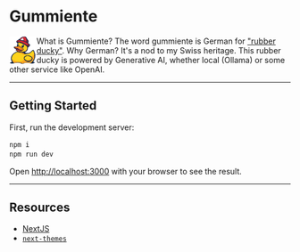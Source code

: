 # Gummiente

<img src="public/images/logo.png" style="height:50px; float: left; margin-right: 2px;" alt="Gummiente logo" />
What is Gummiente? The word gummiente is German for <a href="https://rubberduckdebugging.com/" target="_blank">"rubber ducky"</a>. Why German? It's a nod to my Swiss heritage. This rubber ducky is powered by Generative AI, whether local (Ollama) or some other service like OpenAI.

---

## Getting Started

First, run the development server:

```bash
npm i
npm run dev
```

Open [http://localhost:3000](http://localhost:3000) with your browser to see the result.

---

## Resources

- [NextJS]()
- [`next-themes`](https://www.npmjs.com/package/next-themes)
